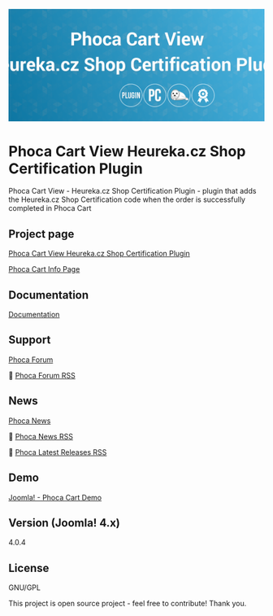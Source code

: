 



![Phoca Cart View Heureka.cz Shop Certification Plugin](https://github.com/PhocaCz/PhocaCartViewHeurekaShopCertificationPlugin/blob/main/heureka_cz_shop_certification.png?raw=true)

# Phoca Cart View Heureka.cz Shop Certification Plugin



Phoca Cart View - Heureka.cz Shop Certification Plugin - plugin that adds the Heureka.cz Shop Certification code when the order is successfully completed in Phoca Cart



## Project page

[Phoca Cart View Heureka.cz Shop Certification Plugin](https://www.phoca.cz/phocacart-extensions/2-plugins/75-phoca-cart-view-heureka-cz-shop-certification-plugin)

[Phoca Cart Info Page](https://www.phoca.cz/project/phocacart-joomla-ecommerce)



## Documentation

[Documentation](https://www.phoca.cz/documentation/category/115-phoca-cart)





## Support

[Phoca Forum](https://www.phoca.cz/forum)

:bell: [Phoca Forum RSS](https://www.phoca.cz/forum/app.php/feed)



## News

[Phoca News](https://www.phoca.cz/news)

:bell: [Phoca News RSS](https://www.phoca.cz/news?format=feed&type=rss)

:bell: [Phoca Latest Releases RSS](https://www.phoca.cz/download/feed/111?format=feed&type=rss)



## Demo

[Joomla! - Phoca Cart Demo](https://www.phoca.cz/phocacart4demo/)



## Version (Joomla! 4.x)

4.0.4



## License

GNU/GPL



This project is open source project - feel free to contribute! Thank you.
